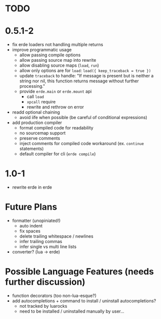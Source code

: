 # TODO

# 0.5.1-2
- fix erde loaders not handling multiple returns
- improve programmatic usage
  - allow passing compile options
  - allow passing source map into rewrite
  - allow disabling source maps (`load`, `run`)
  - allow only options are for `load`: `load({ keep_traceback = true })`
  - update `traceback` to handle: "If message is present but is neither a string nor nil, this function returns message without further processing."
  - provide `erde.main` or `erde.mount` api
      - call `load`
      - `xpcall` require
      - rewrite and rethrow on error
- readd optional chaining
  - avoid iife when possible (be careful of conditional expressions)
- add production compiler
  - format compiled code for readability
  - no sourcemap support
  - preserve comments
  - inject comments for compiled code workaround (ex. `continue` statements)
  - default compiler for cli (`erde compile`)

# 1.0-1

- rewrite erde in erde

# Future Plans

- formatter (unopiniated!)
  - auto indent
  - fix spaces
  - delete trailing whitespace / newlines
  - infer trailing commas
  - infer single vs multi line lists
- converter? (lua -> erde)

# Possible Language Features (needs further discussion)
- function decorators (too non-lua-esque?)
- add autocompletions + command to install / uninstall autocompletions?
  - not tracked by luarocks
  - need to be installed / uninstalled manually by user...
